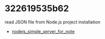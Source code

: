 # 322619535b62
read JSON file from Node.js project installation

+ [nodejs_simple_server_for_note](nodejs_simple_server_for_note.ipynb)
